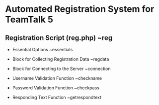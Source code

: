 # Automated Registration System for TeamTalk 5

## Registration Script (reg.php) ~reg

-   Essential Options ~essentials

-   Block for Collecting Registration Data ~regdata

-   Block for Connecting to the Server ~connection

-   Username Validation Function ~checkname

-   Password Validation Function ~checkpass

-   Responding Text Function ~getrespondtext
